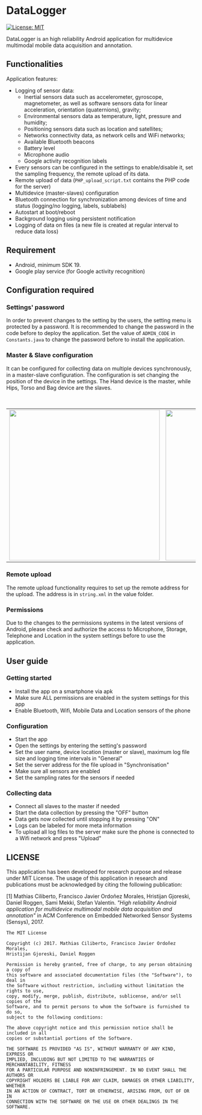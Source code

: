 # DataLogger 
[![License: MIT](https://img.shields.io/badge/License-MIT-yellow.svg)](https://opensource.org/licenses/MIT)

DataLogger is an high reliability Android application for multidevice multimodal mobile data acquisition and annotation.

## Functionalities
Application features:
- Logging of sensor data:
  - Inertial sensors data such as accelerometer, gyroscope, magnetometer, as well as software sensors data for linear acceleration, orientation (quaternions), gravity;
  - Environmental sensors data as temperature, light, pressure and humidity;
  - Positioning sensors data such as location and satellites;
  - Networks connectivity data, as network cells and WiFi networks;
  - Available Bluetooth beacons
  - Battery level
  - Microphone audio
  - Google activity recognition labels
- Every sensors can be configured in the settings to enable/disable it, set the sampling frequency, the remote upload of its data.
- Remote upload of data (`PHP_upload_script.txt` contains the PHP code for the server)
- Multidevice (master-slaves) configuration
- Bluetooth connection for synchronization among devices of time and status (logging/no logging, labels, sublabels)
- Autostart at boot/reboot
- Background logging using persistent notification
- Logging of data on files (a new file is created at regular interval to reduce data loss)

## Requirement
- Android, minimum SDK 19.
- Google play service (for Google activity recognition)

## Configuration required 
### Settings' password
In order to prevent changes to the setting by the users, the setting menu is protected by a password. It is recommended to change the password in the code before to deploy the application. Set the value of `ADMIN_CODE` in `Constants.java` to change the password before to install the application.

### Master & Slave configuration
It can be configured for collecting data on multiple devices synchronously, in a master-slave configuration. The configuration is set changing the position of the device in the settings. The Hand device is the master, while Hips, Torso and Bag device are the slaves.

<br>
<table border="0">
  <tr>
    <td border="0">
    <img src="./img/master.png" width="400">
    </td>
    <td border="0">
    <img src="./img/slave.png" width="400">
    </td>
  </tr>
</table>

### Remote upload
The remote upload functionality requires to set up the remote address for the upload. The address is in `string.xml` in the value folder.

### Permissions
Due to the changes to the permissions systems in the latest versions of Android, please check and authorize the access to Microphone, 
Storage, Telephone and Location in the system settings before to use the application.

## User guide
### Getting started
- Install the app on a smartphone via apk
- Make sure ALL permissions are enabled in the system settings for this app
- Enable Bluetooth, Wifi, Mobile Data and Location sensors of the phone

###  Configuration
- Start the app
- Open the settings by entering the setting's password
- Set the user name, device location (master or slave), maximum log file size and logging time intervals in "General"
- Set the server address for the file upload in "Synchronisation"
- Make sure all sensors are enabled
- Set the sampling rates for the sensors if needed

### Collecting data
- Connect all slaves to the master if needed
- Start the data collection by pressing the "OFF" button
- Data gets now collected until stopping it by pressing "ON"
- Logs can be labeled for more meta information
- To upload all log files to the server make sure the phone is connected to a Wifi network and press "Upload"

## LICENSE
This application has been developed for research purpose and release under MIT License. The usage of this application in research and publications must be acknowledged by citing the following publication:

[1] Mathias Ciliberto, Francisco Javier Ordoñez Morales, Hristijan Gjoreski, Daniel Roggen, Sami Mekki, Stefan Valentin. *"High reliability Android application for multidevice multimodal mobile data acquisition and annotation"* in ACM Conference on Embedded Networked Sensor Systems (Sensys), 2017.

```
The MIT License

Copyright (c) 2017. Mathias Ciliberto, Francisco Javier Ordoñez Morales,
Hristijan Gjoreski, Daniel Roggen

Permission is hereby granted, free of charge, to any person obtaining a copy of
this software and associated documentation files (the "Software"), to deal in
the Software without restriction, including without limitation the rights to use,
copy, modify, merge, publish, distribute, sublicense, and/or sell copies of the
Software, and to permit persons to whom the Software is furnished to do so,
subject to the following conditions:

The above copyright notice and this permission notice shall be included in all
copies or substantial portions of the Software.

THE SOFTWARE IS PROVIDED "AS IS", WITHOUT WARRANTY OF ANY KIND, EXPRESS OR
IMPLIED, INCLUDING BUT NOT LIMITED TO THE WARRANTIES OF MERCHANTABILITY, FITNESS
FOR A PARTICULAR PURPOSE AND NONINFRINGEMENT. IN NO EVENT SHALL THE AUTHORS OR
COPYRIGHT HOLDERS BE LIABLE FOR ANY CLAIM, DAMAGES OR OTHER LIABILITY, WHETHER
IN AN ACTION OF CONTRACT, TORT OR OTHERWISE, ARISING FROM, OUT OF OR IN
CONNECTION WITH THE SOFTWARE OR THE USE OR OTHER DEALINGS IN THE SOFTWARE.
```
